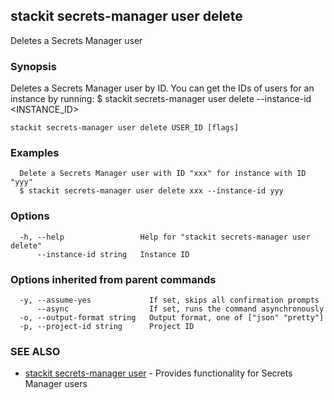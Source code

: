 ## stackit secrets-manager user delete

Deletes a Secrets Manager user

### Synopsis

Deletes a Secrets Manager user by ID. You can get the IDs of users for an instance by running:
  $ stackit secrets-manager user delete --instance-id <INSTANCE_ID>

```
stackit secrets-manager user delete USER_ID [flags]
```

### Examples

```
  Delete a Secrets Manager user with ID "xxx" for instance with ID "yyy"
  $ stackit secrets-manager user delete xxx --instance-id yyy
```

### Options

```
  -h, --help                 Help for "stackit secrets-manager user delete"
      --instance-id string   Instance ID
```

### Options inherited from parent commands

```
  -y, --assume-yes             If set, skips all confirmation prompts
      --async                  If set, runs the command asynchronously
  -o, --output-format string   Output format, one of ["json" "pretty"]
  -p, --project-id string      Project ID
```

### SEE ALSO

* [stackit secrets-manager user](./stackit_secrets-manager_user.md)	 - Provides functionality for Secrets Manager users


